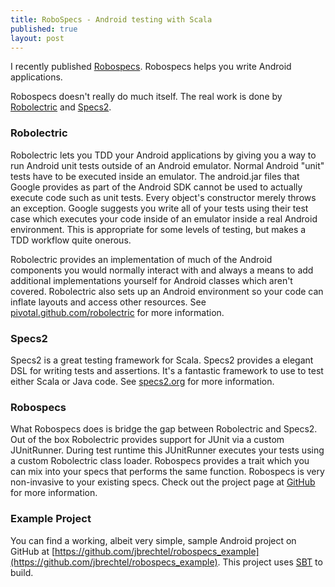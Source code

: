 ```yaml
---
title: RoboSpecs - Android testing with Scala
published: true
layout: post
---
```


I recently published [Robospecs](https://github.com/jbrechtel/robospecs).  Robospecs helps you write Android applications.

Robospecs doesn't really do much itself.  The real work is done by
[Robolectric](http://pivotal.github.com/robolectric) and [Specs2](http://specs2.org).

### Robolectric

Robolectric lets you TDD your Android applications by giving you a way to run Android unit tests outside of an Android
emulator.  Normal Android "unit" tests have to be executed inside an emulator.  The android.jar files that Google provides
as part of the Android SDK cannot be used to actually execute code such as unit tests.  Every object's constructor merely
throws an exception.  Google suggests you write all of your tests using their test case which executes your code inside of
an emulator inside a real Android environment.  This is appropriate for some levels of testing, but makes a TDD workflow
quite onerous.

Robolectric provides an implementation of much of the Android components you would normally interact with and always a
means to add additional implementations yourself for Android classes which aren't covered.  Robolectric also sets up an
Android environment so your code can inflate layouts and access other resources.  See
[pivotal.github.com/robolectric](http://pivotal.github.com/robolectric) for more information.

### Specs2

Specs2 is a great testing framework for Scala.  Specs2 provides a elegant DSL for writing tests and assertions.  It's a
fantastic framework to use to test either Scala or Java code.  See [specs2.org](http://specs2.org) for more information.

### Robospecs

What Robospecs does is bridge the gap between Robolectric and Specs2.  Out of the box Robolectric provides support for
JUnit via a custom JUnitRunner.  During test runtime this JUnitRunner executes your tests using a custom Robolectric
class loader.  Robospecs provides a trait which you can mix into your specs that performs the same function.  Robospecs
is very non-invasive to your existing specs.  Check out the project page at [GitHub](http://github.com/jbrechtel/robospecs)
for more information.

### Example Project

You can find a working, albeit very simple, sample Android project on GitHub at
[https://github.com/jbrechtel/robospecs_example](https://github.com/jbrechtel/robospecs_example).  This project uses
[SBT](http://code.google.com/p/simple-build-tool/) to build.
